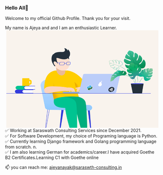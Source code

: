 ### Hello All👋

Welcome to my official Github Profile. Thank you for your visit.

My name is Ajeya and and I am an enthusiastic Learner.
<img align="right" alt="GIF" src="https://github.com/ajenayak/ajenayak/blob/main/python-2.gif?raw=true" width="500" height="320" />

✅  Working at Saraswath Consulting Services since December 2021.<br />
✅  For Software Development, my choice of Programing language is Python. <br />
✅  Currently learning Django framework and Golang programming language from scratch. n.<br />
✅  I am also learning German for academics/career.I have acquired Goethe B2 Certificates.Learning C1 with Goethe online <br />

 📫 you can reach me: [ajeyanayak@saraswth-consulting.in](mailto:ajeyanayak@saraswath-consulting.in)
